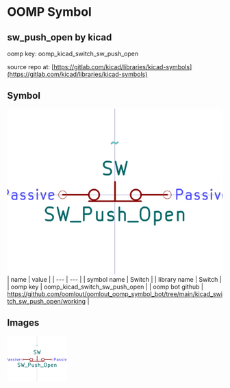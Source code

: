 # OOMP Symbol  
## sw_push_open  by kicad  
  
oomp key: oomp_kicad_switch_sw_push_open  
  
source repo at: [https://gitlab.com/kicad/libraries/kicad-symbols](https://gitlab.com/kicad/libraries/kicad-symbols)  
## Symbol  
  
[![working.png](working_600.png)](working.png)  
| name | value | 
| --- | --- | 
| symbol name | Switch | 
| library name | Switch | 
| oomp key | oomp_kicad_switch_sw_push_open | 
| oomp bot github | https://github.com/oomlout/oomlout_oomp_symbol_bot/tree/main/kicad_switch_sw_push_open/working | 
## Images  
  
[![working.png](working_140.png)](working.png)  
